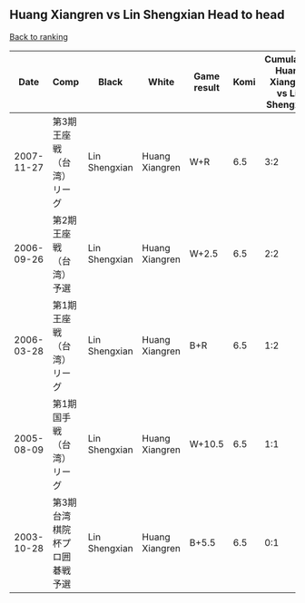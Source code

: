 ## Huang Xiangren vs Lin Shengxian Head to head

[Back to ranking](../../index.md)




| **Date** | **Comp** | **Black** | **White** | **Game result** | **Komi** | **Cumulative Huang Xiangren vs Lin Shengxian** | **Huang Xiangren streak** | **Lin Shengxian streak** | 
| --- | --- | --- | --- | --- | --- | --- | --- | --- |
| 2007-11-27 | 第3期王座戦（台湾）リーグ | Lin Shengxian | Huang Xiangren | W+R | 6.5 | 3:2 | 2 | 0 | 
| 2006-09-26 | 第2期王座戦（台湾）予選 | Lin Shengxian | Huang Xiangren | W+2.5 | 6.5 | 2:2 | 1 | 0 | 
| 2006-03-28 | 第1期王座戦（台湾）リーグ | Lin Shengxian | Huang Xiangren | B+R | 6.5 | 1:2 | 0 | 1 | 
| 2005-08-09 | 第1期国手戦（台湾）リーグ | Lin Shengxian | Huang Xiangren | W+10.5 | 6.5 | 1:1 | 1 | 0 | 
| 2003-10-28 | 第3期台湾棋院杯プロ囲碁戦予選 | Lin Shengxian | Huang Xiangren | B+5.5 | 6.5 | 0:1 | 0 | 1 |




